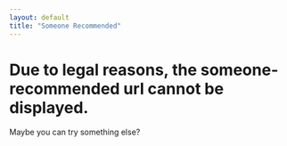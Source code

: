 ```yaml
---
layout: default
title: "Someone Recommended"
---
```


# Due to legal reasons, the someone-recommended url cannot be displayed.
Maybe you can try something else?
